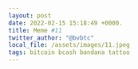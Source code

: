 ```yaml
---
layout: post
date: 2022-02-15 15:18:49 +0000.
title: Meme #11
twitter_author: "@bvbtc"
local_file: /assets/images/11.jpeg
tags: bitcoin bcash bandana tattoo 
---
```

